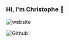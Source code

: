 ### Hi, I'm Christophe 👋 
![website](https://github.com/Christophe-Fiacre/Christophe-Fiacre/assets/137292970/7eb39bd1-b241-43d8-85a2-76381497ebae)


![Github](https://github.com/Christophe-Fiacre/Christophe-Fiacre/assets/137292970/9399f36d-966c-4e40-b4c8-0a388a61dc9e)

<!--
**Christophe-Fiacre/Christophe-Fiacre** is a ✨ _special_ ✨ repository because its `README.md` (this file) appears on your GitHub profile.

Here are some ideas to get you started:

- 🔭 I’m currently working on ...
- 🌱 I’m currently learning ...
- 👯 I’m looking to collaborate on ...
- 🤔 I’m looking for help with ...
- 💬 Ask me about ...
- 📫 How to reach me: ...
- 😄 Pronouns: ...
- ⚡ Fun fact: ...
-->
